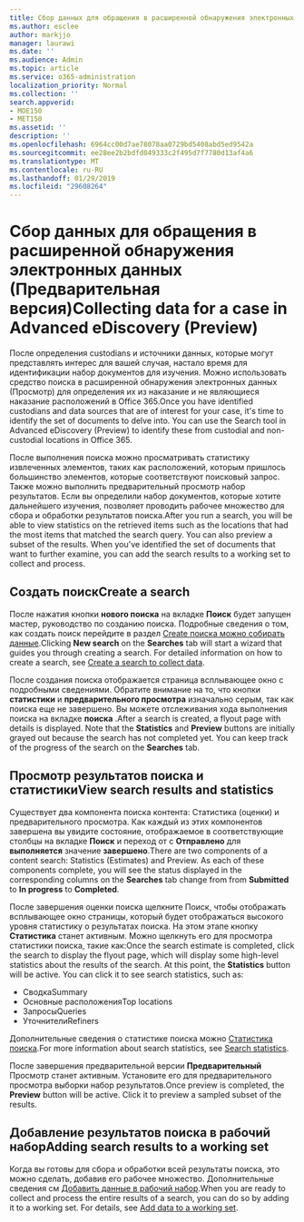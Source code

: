 ```yaml
---
title: Сбор данных для обращения в расширенной обнаружения электронных данных (Предварительная версия)
ms.author: esclee
author: markjjo
manager: laurawi
ms.date: ''
ms.audience: Admin
ms.topic: article
ms.service: o365-administration
localization_priority: Normal
ms.collection: ''
search.appverid:
- MOE150
- MET150
ms.assetid: ''
description: ''
ms.openlocfilehash: 6964cc00d7ae78078aa0729bd5408abd5ed9542a
ms.sourcegitcommit: ee28ee2b2bdfd049333c2f495d7f7780d13af4a6
ms.translationtype: MT
ms.contentlocale: ru-RU
ms.lasthandoff: 01/29/2019
ms.locfileid: "29608264"
---
```

# <a name="collecting-data-for-a-case-in-advanced-ediscovery-preview"></a><span data-ttu-id="1cd89-102">Сбор данных для обращения в расширенной обнаружения электронных данных (Предварительная версия)</span><span class="sxs-lookup"><span data-stu-id="1cd89-102">Collecting data for a case in Advanced eDiscovery (Preview)</span></span>

<span data-ttu-id="1cd89-p101">После определения custodians и источники данных, которые могут представлять интерес для вашей случая, настало время для идентификации набор документов для изучения. Можно использовать средство поиска в расширенной обнаружения электронных данных (Просмотр) для определения их из наказание и не являющиеся наказание расположений в Office 365.</span><span class="sxs-lookup"><span data-stu-id="1cd89-p101">Once you have identified custodians and data sources that are of interest for your case, it's time to identify the set of documents to delve into. You can use the Search tool in Advanced eDiscovery (Preview) to identify these from custodial and non-custodial locations in Office 365.</span></span>

<span data-ttu-id="1cd89-p102">После выполнения поиска можно просматривать статистику извлеченных элементов, таких как расположений, которым пришлось большинство элементов, которые соответствуют поисковый запрос. Также можно выполнить предварительный просмотр набор результатов. Если вы определили набор документов, которые хотите дальнейшего изучения, позволяет проводить рабочее множество для сбора и обработки результатов поиска.</span><span class="sxs-lookup"><span data-stu-id="1cd89-p102">After you run a search, you will be able to view statistics on the retrieved items such as the locations that had the most items that matched the search query. You can also preview a subset of the results. When you've identified the set of documents that want to further examine, you can add the search results to a working set to collect and process.</span></span>

## <a name="create-a-search"></a><span data-ttu-id="1cd89-108">Создать поиск</span><span class="sxs-lookup"><span data-stu-id="1cd89-108">Create a search</span></span>

<span data-ttu-id="1cd89-p103">После нажатия кнопки **нового поиска** на вкладке **Поиск** будет запущен мастер, руководство по созданию поиска. Подробные сведения о том, как создать поиск перейдите в раздел [Create поиска можно собирать данные](create-search-to-collect-data.md).</span><span class="sxs-lookup"><span data-stu-id="1cd89-p103">Clicking **New search** on the **Searches** tab will start a wizard that guides you through creating a search. For detailed information on how to create a search, see [Create a search to collect data](create-search-to-collect-data.md).</span></span>

<span data-ttu-id="1cd89-p104">После создания поиска отображается страница всплывающее окно с подробными сведениями. Обратите внимание на то, что кнопки **статистики** и **предварительного просмотра** изначально серым, так как поиска еще не завершено. Вы можете отслеживания хода выполнения поиска на вкладке **поиска** .</span><span class="sxs-lookup"><span data-stu-id="1cd89-p104">After a search is created, a flyout page with details is displayed. Note that the **Statistics** and **Preview** buttons are initially grayed out because the search has not completed yet. You can keep track of the progress of the search on the **Searches** tab.</span></span>

## <a name="view-search-results-and-statistics"></a><span data-ttu-id="1cd89-114">Просмотр результатов поиска и статистики</span><span class="sxs-lookup"><span data-stu-id="1cd89-114">View search results and statistics</span></span>
<span data-ttu-id="1cd89-p105">Существует два компонента поиска контента: Статистика (оценки) и предварительного просмотра. Как каждый из этих компонентов завершена вы увидите состояние, отображаемое в соответствующие столбцы на вкладке **Поиск** и переход от с **Отправлено** для **выполняется** значение **завершено**.</span><span class="sxs-lookup"><span data-stu-id="1cd89-p105">There are two components of a content search: Statistics (Estimates) and Preview. As each of these components complete, you will see the status displayed in the corresponding columns on the **Searches** tab change from from **Submitted** to **In progress** to **Completed**.</span></span>

<span data-ttu-id="1cd89-p106">После завершения оценки поиска щелкните Поиск, чтобы отображать всплывающее окно страницы, который будет отображаться высокого уровня статистику о результатах поиска. На этом этапе кнопку **Статистика** станет активным. Можно щелкнуть его для просмотра статистики поиска, такие как:</span><span class="sxs-lookup"><span data-stu-id="1cd89-p106">Once the search estimate is completed, click the search to display the flyout page, which will display some high-level statistics about the results of the search. At this point, the **Statistics** button will be active. You can click it to see search statistics, such as:</span></span>

- <span data-ttu-id="1cd89-120">Сводка</span><span class="sxs-lookup"><span data-stu-id="1cd89-120">Summary</span></span>
- <span data-ttu-id="1cd89-121">Основные расположения</span><span class="sxs-lookup"><span data-stu-id="1cd89-121">Top locations</span></span>
- <span data-ttu-id="1cd89-122">Запросы</span><span class="sxs-lookup"><span data-stu-id="1cd89-122">Queries</span></span>
- <span data-ttu-id="1cd89-123">Уточнители</span><span class="sxs-lookup"><span data-stu-id="1cd89-123">Refiners</span></span>

<span data-ttu-id="1cd89-124">Дополнительные сведения о статистике поиска можно [Статистика поиска](search-statistics.md).</span><span class="sxs-lookup"><span data-stu-id="1cd89-124">For more information about search statistics, see [Search statistics](search-statistics.md).</span></span>

<span data-ttu-id="1cd89-p107">После завершения предварительной версии **Предварительный** Просмотр станет активным. Установите его для предварительного просмотра выборки набор результатов.</span><span class="sxs-lookup"><span data-stu-id="1cd89-p107">Once preview is completed, the **Preview** button will be active. Click it to preview a sampled subset of the results.</span></span>

## <a name="adding-search-results-to-a-working-set"></a><span data-ttu-id="1cd89-127">Добавление результатов поиска в рабочий набор</span><span class="sxs-lookup"><span data-stu-id="1cd89-127">Adding search results to a working set</span></span>

<span data-ttu-id="1cd89-p108">Когда вы готовы для сбора и обработки всей результаты поиска, это можно сделать, добавив его рабочее множество. Дополнительные сведения см [Добавить данные в рабочий набор](add-data-to-working-set.md).</span><span class="sxs-lookup"><span data-stu-id="1cd89-p108">When you are ready to collect and process the entire results of a search, you can do so by adding it to a working set. For details, see [Add data to a working set](add-data-to-working-set.md).</span></span> 